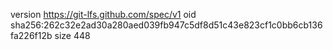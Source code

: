 version https://git-lfs.github.com/spec/v1
oid sha256:262c32e2ad30a280aed039fb947c5df8d51c43e823cf1c0bb6cb136fa226f12b
size 448
